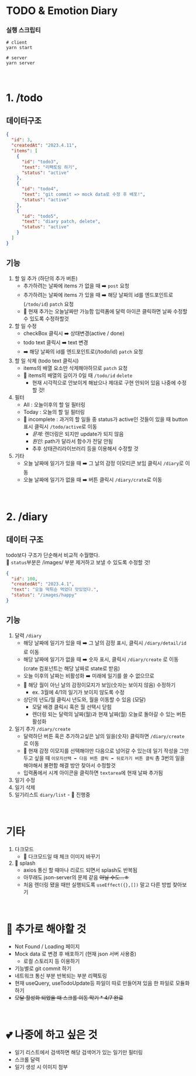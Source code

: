 # TODO & Emotion Diary

### 실행 스크립티

```
# client
yarn start

# server
yarn server
```

<br>

# 1. /todo

## 데이터구조

```json
{
  "id": 3,
  "createdAt": "2023.4.11",
  "items": [
    {
      "id": "todo3",
      "text": "리팩토링 하기",
      "status": "active"
    },
    {
      "id": "todo4",
      "text": "git commit => mock data로 수정 후 배포!",
      "status": "active"
    },
    {
      "id": "todo5",
      "text": "diary patch, delete",
      "status": "active"
    }
  ]
}
```

## 기능

1. 할 일 추가 (하단의 추가 버튼)
   - 추가하려는 날짜에 items 가 없을 때 ➡️ `post` 요청
   - 추가하려는 날짜에 items 가 있을 때 ➡️ 해당 날짜의 id를 엔드포인트로(`/todo/id`) `patch` 요청
   - 🌟 현재 추가는 오늘날짜만 가능함 입력폼에 달력 아이콘 클릭하면 날짜 수정할 수 있도록 수정하할것
2. 할 일 수정
   - checkBox 클릭시 ➡️ 상태변경(active / done)
   - todo text 클릭시 ➡️ text 변경
   - ➡️ 해당 날짜의 id를 엔드포인트로(/todo/id) `patch` 요청
3. 할 일 삭제 (todo text 클릭시)
   - items의 배열 요소만 삭제해야하므로 `patch` 요청
   - 🌟 items의 배열의 길이가 0일 때 `/todo/id` `delete`
     - 현재 시각적으로 안보이게 해놨으나 제대로 구현 안되어 있음 나중에 수정할 것!
4. 필터
   - All : 오늘이후의 할 일 필터링
   - Today : 오늘의 할 일 필터링
   - 🌟 incomplete : 과거의 할 일들 중 status가 active인 것들이 있을 때 button 표시 클릭시 `/todo/active`로 이동
     - _문제:_ 렌더링은 되지만 update가 되지 않음
     - _원인:_ path가 달라서 함수가 전달 안됨
     - 추후 상태관리라이브러리 등을 이용해서 수정할 것
5. 기타
   - 오늘 날짜에 일기가 있을 때 ➡️ 그 날의 감정 이모티콘 보임 클릭시 `/diary`로 이동
   - 오늘 날짜에 일기가 없을 때 ➡️ 버튼 클릭시 `/diary/crate`로 이동

<br>

# 2. /diary

## 데이터 구조

todo보다 구조가 단순해서 비교적 수월했다. <br>
🌟 `status`부분은 /images/ 부분 제거하고 보낼 수 있도록 수정할 것!

```json
{
  "id": 100,
  "createdAt": "2023.4.1",
  "text": "오늘 떡튀순 먹었다 맛있었다.",
  "status": "/images/happy"
}
```

## 기능

1. 달력 `/diary`
   - 해당 날짜에 일기가 있을 때 ➡️ 그 날의 감정 표시, 클릭시 `/diary/detail/id` 로 이동
   - 해당 날짜에 일기가 없을 때 ➡️ 숫자 표시, 클릭시 `/diary/create` 로 이동 (crate 컴포넌트는 해당 날짜로 state로 받음)
   - 오늘 이후의 날짜는 비활성화 ➡️ 미래에 일기를 쓸 수 없으므로
   - 🌟 해당 월이 아닌 날의 감정이모지가 보임(숫자는 보이지 않음) 수정하기
     - ex. 3월에 4/1의 일기가 보이지 않도록 수정
   - 상단의 년도/월 클릭시 년도와, 월을 이동할 수 있음 (모달)
     - 모달 배경 클릭시 혹은 월 선택시 닫힘
     - 렌더링 되는 달력의 날짜(월)과 현재 날짜(월) 오늘로 돌아갈 수 있는 버튼 활성화
2. 일기 추가 `/diary/create`
   - 달력하단 버튼 혹은 추가하고싶은 날의 일을(숫자) 클릭하면 `/diary/create` 로 이동
   - 🌟 현재 감정 이모지를 선택해야만 다음으로 넘어갈 수 있는데 일기 작성을 그만 두고 싶을 때 `이모지선택 ➡️ 다음 버튼 클릭 ➡️ 뒤로가기 버튼 클릭` 총 3번의 일을 해야해서 불편함 해결 방안 찾아서 수정할것
   - 입력폼에서 시계 아이콘을 클릭하면 `textarea`에 현재 날짜 추가됨
3. 일기 수정
4. 일기 삭제
5. 일기리스트 `diary/list` - 🌟 진행중

<br>

# 기타

1. 다크모드
   - 🌟 다크모드일 때 체크 이미지 바꾸기
2. 🌟 splash
   - axios 통신 할 때마나 리로드 되면서 splash도 반복됨
   - 아무래도 json-server의 문제 같음 <text style="text-decoration: line-through;">아닐 수도...ㅎ</text>
   - 처음 렌더링 됐을 때만 실행되도록 `useEffect({},[])` 말고 다른 방법 찾아보기

<br>

# 🌟 추가로 해야할 것

- Not Found / Loading 페이지
- Mock data 로 변경 후 배포하기 (현재 json 서버 사용중)
  - 로컬 스토리지 등 이용하기
- 기능별로 git commit 하기
- 네트워크 통신 부분 반복되는 부분 리팩토링
- 현재 useQuery, useTodoUpdate등 파일이 따로 만들어져 있음 한 파일로 모듈화 하기
- <text style="text-decoration: line-through;">모달 활성화 되었을 때 스크롤 이동 막기 \* 4/7 완료<text>

<br>

# 💕 나중에 하고 싶은 것

- 일기 리스트에서 검색하면 해당 검색어가 있는 일기만 필터링
- 스크롤 달력
- 일기 생성 시 이미지 첨부
